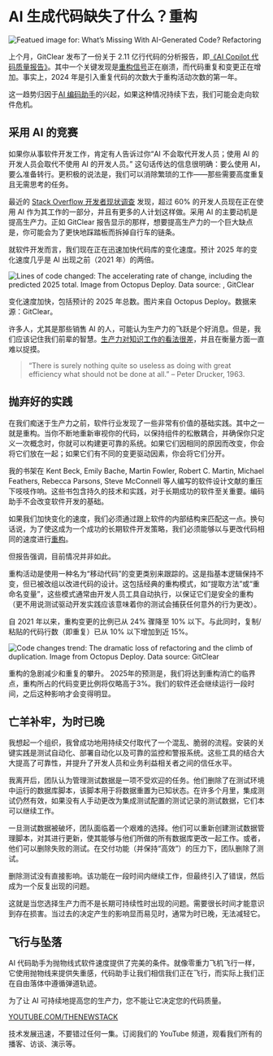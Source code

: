 # AI 生成代码缺失了什么？重构

![Featued image for: What’s Missing With AI-Generated Code? Refactoring](https://cdn.thenewstack.io/media/2025/03/d7790286-refactoring1-1024x576.jpg)

上个月，GitClear 发布了一份关于 2.11 亿行代码的分析报告，即[《AI Copilot 代码质量报告》](https://gitclear-public.s3.us-west-2.amazonaws.com/AI-Copilot-Code-Quality-2025.pdf)。其中一个关键发现是[重构信号](https://thenewstack.io/is-this-the-end-of-data-refactoring/)正在崩溃，而代码重复和变更正在增加。事实上，2024 年是引入重复代码的次数大于重构活动次数的第一年。

这一趋势归因于[AI 编码助手](https://thenewstack.io/ai-code-assistants-are-moving-beyond-auto-complete-heres-whats-next/)的兴起，如果这种情况持续下去，我们可能会走向软件危机。

## 采用 AI 的竞赛

如果你从事软件开发工作，肯定有人告诉过你“AI 不会取代开发人员；使用 AI 的开发人员会取代不使用 AI 的开发人员。” 这句话传达的信息很明确：要么使用 AI，要么准备转行。更积极的说法是，我们可以消除繁琐的工作——那些需要高度重复且无需思考的任务。

最近的 [Stack Overflow 开发者现状调查](https://survey.stackoverflow.co/2024/ai) 发现，超过 60% 的开发人员现在正在使用 AI 作为其工作的一部分，并且有更多的人计划这样做。采用 AI 的主要动机是提高生产力。正如 GitClear 报告显示的那样，想要提高生产力的一个巨大缺点是，你可能会为了更快地踩踏板而拆掉自行车的链条。

就软件开发而言，我们现在正在迅速加快代码库的变化速度。预计 2025 年的变化速度几乎是 AI 出现之前（2021 年）的两倍。

![Lines of code changed: The accelerating rate of change, including the predicted 2025 total. Image from Octopus Deploy. Data source: , GitClear](https://cdn.thenewstack.io/media/2025/03/502debee-image1-1024x682.png)

变化速度加快，包括预计的 2025 年总数。图片来自 Octopus Deploy。数据来源：GitClear。

许多人，尤其是那些销售 AI 的人，可能认为生产力的飞跃是个好消息。但是，我们应该记住我们前辈的智慧。[生产力对知识工作的看法很差](https://thenewstack.io/poorly-designed-rewards-crush-improvement-efforts/)，并且在衡量方面一直难以捉摸。

> “There is surely nothing quite so useless as doing with great efficiency what should not be done at all.” – Peter Drucker, 1963.

## 抛弃好的实践

在我们痴迷于生产力之前，软件行业发现了一些非常有价值的基础实践。其中之一就是重构。当你不断地重新审视你的代码，以保持组件的松散耦合，并确保你只定义一次概念时，你就可以构建更可靠的系统。如果它们因相同的原因而改变，你会将它们放在一起；如果它们有不同的变更驱动因素，你会将它们分开。

我的书架在 Kent Beck, Emily Bache, Martin Fowler, Robert C. Martin, Michael Feathers, Rebecca Parsons, Steve McConnell 等人编写的软件设计文献的重压下吱吱作响。这些书包含持久的技术和实践，对于长期成功的软件至关重要。编码助手不会改变软件开发的基础。

如果我们加快变化的速度，我们必须通过跟上软件的内部结构来匹配这一点。换句话说，为了使这成为一个成功的长期软件开发策略，我们必须能够以与更改代码相同的速度进行[重构](https://thenewstack.io/refactoring-is-not-bad-until-it-is/)。

但报告强调，目前情况并非如此。

重构活动是使用一种名为“移动代码”的变更类别来跟踪的。这是指基本逻辑保持不变，但已被改组以改进代码的设计。这包括经典的重构模式，如“提取方法”或“重命名变量”，这些模式通常由开发人员工具自动执行，以保证它们是安全的重构（更不用说测试驱动开发实践应该意味着你的测试会捕获任何意外的行为更改）。

自 2021 年以来，重构变更的比例已从 24% 骤降至 10% 以下。与此同时，复制/粘贴的代码行数（即重复）已从 10% 以下增加到近 15%。

![Code changes trend: The dramatic loss of refactoring and the climb of duplication. Image from Octopus Deploy. Data source: GitClear](https://cdn.thenewstack.io/media/2025/03/4988f93e-image2-1024x682.png)

重构的急剧减少和重复的攀升。
2025年的预测是，我们将达到重构消亡的临界点，重构所占的代码变更比例将仅略高于3%。我们的软件还会继续运行一段时间，之后这种影响才会变得明显。

## 亡羊补牢，为时已晚

我想起一个组织，我曾成功地用持续交付取代了一个混乱、脆弱的流程。安装的关键实践是测试自动化、部署自动化以及可靠的监控和警报系统。这些工具的结合大大提高了可靠性，并提升了开发人员和业务利益相关者之间的信任水平。

我离开后，团队认为管理测试数据是一项不受欢迎的任务。他们删除了在测试环境中运行的数据库脚本，该脚本用于将数据重置为已知状态。在许多个月里，集成测试仍然有效，如果没有人手动更改为集成测试配置的测试记录的测试数据，它们本可以继续工作。

一旦测试数据被破坏，团队面临着一个艰难的选择。他们可以重新创建测试数据管理脚本，对其进行更新，使其能够与他们所做的所有数据库更改一起工作。或者，他们可以删除失败的测试。在交付功能（并保持“高效”）的压力下，团队删除了测试。

删除测试没有直接影响。该功能在一段时间内继续工作，但最终引入了错误，然后成为一个反复出现的问题。

这就是当您选择生产力而不是长期可持续性时出现的问题。需要很长时间才能意识到存在损害。当过去的决定产生的影响显而易见时，通常为时已晚，无法减轻它。

## 飞行与坠落

AI 代码助手为抛物线式软件速度提供了完美的条件。就像零重力飞机飞行一样，它使用抛物线来提供失重感，代码助手让我们相信我们正在飞行，而实际上我们正在自由落体中遵循弹道轨迹。

为了让 AI 可持续地提高您的生产力，您不能让它决定您的代码质量。

[YOUTUBE.COM/THENEWSTACK](https://youtube.com/thenewstack?sub_confirmation=1)

技术发展迅速，不要错过任何一集。订阅我们的 YouTube 频道，观看我们所有的播客、访谈、演示等。